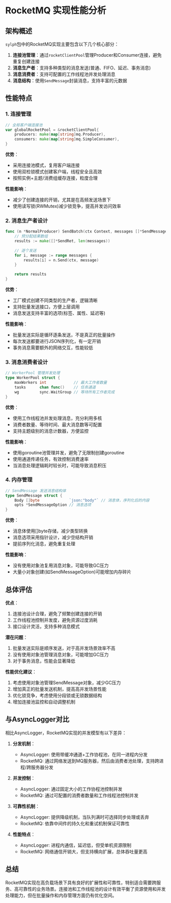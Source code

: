 # RocketMQ 实现性能分析

## 架构概述

`sylph`包中的RocketMQ实现主要包含以下几个核心部分：

1. **连接池管理**：通过`rocketClientPool`管理Producer和Consumer连接，避免重复创建连接
2. **消息生产者**：支持多种类型的消息发送(普通、FIFO、延迟、事务消息)
3. **消息消费者**：支持可配置的工作线程池并发处理消息
4. **消息结构**：使用`SendMessage`封装消息，支持丰富的元数据

## 性能特点

### 1. 连接管理

```go
// 全局客户端连接池
var globalRocketPool = &rocketClientPool{
    producers: make(map[string]mq.Producer),
    consumers: make(map[string]mq.SimpleConsumer),
}
```

**优势**：
- 采用连接池模式，复用客户端连接
- 使用双检锁模式创建客户端，线程安全且高效
- 按照实例+主题/消费组缓存连接，粒度合理

**性能影响**：
- 减少了创建连接的开销，尤其是在高频发送场景下
- 使用读写锁(RWMutex)减少锁竞争，提高并发访问效率

### 2. 消息生产者设计

```go
func (n *NormalProducer) SendBatch(ctx Context, messages []*SendMessage) []*SendRet {
    // 预分配结果数组
    results := make([]*SendRet, len(messages))
    
    // 逐个发送
    for i, message := range messages {
        results[i] = n.Send(ctx, message)
    }
    
    return results
}
```

**优势**：
- 工厂模式创建不同类型的生产者，逻辑清晰
- 支持批量发送接口，方便上层调用
- 消息发送支持丰富的选项(标签、属性、延迟等)

**性能影响**：
- 批量发送实际是循环逐条发送，不是真正的批量操作
- 每次发送都要进行JSON序列化，有一定开销
- 事务消息需要额外的网络交互，性能较低

### 3. 消息消费者设计

```go
// WorkerPool 管理并发处理
type WorkerPool struct {
    maxWorkers int            // 最大工作者数量
    tasks      chan func()    // 任务通道
    wg         sync.WaitGroup // 等待所有工作者完成
}
```

**优势**：
- 使用工作线程池并发处理消息，充分利用多核
- 消费者数量、等待时间、最大消息数等可配置
- 支持主题级别的消息计数器，方便监控

**性能影响**：
- 使用goroutine池管理并发，避免了无限制创建goroutine
- 使用通道传递任务，有效控制消费速率
- 当消息处理逻辑耗时较长时，可能导致消息积压

### 4. 内存管理

```go
// SendMessage 发送消息结构体
type SendMessage struct {
    Body []byte             `json:"body"` // 消息体，序列化后的内容
    opts *SendMessageOption // 消息选项
}
```

**优势**：
- 消息体使用[]byte存储，减少类型转换
- 消息选项采用指针设计，减少空结构开销
- 提前序列化消息，避免重复处理

**性能影响**：
- 没有使用对象池复用消息对象，可能导致GC压力
- 大量小对象创建(如SendMessageOption)可能增加内存碎片

## 总体评估

**优点**：
1. 连接池设计合理，避免了频繁创建连接的开销
2. 工作线程池控制并发度，避免资源过度消耗
3. 接口设计灵活，支持多种消息模式

**潜在问题**：
1. 批量发送实际是顺序发送，对于高并发场景效率不高
2. 没有使用对象池管理消息对象，可能增加GC压力
3. 对于事务消息，性能会显著降低

**性能优化建议**：
1. 考虑使用对象池管理SendMessage对象，减少GC压力
2. 增加真正的批量发送机制，提高高并发场景性能
3. 优化锁竞争，考虑使用分段锁或无锁数据结构
4. 增加连接池监控和自动调整机制

## 与AsyncLogger对比

相比AsyncLogger，RocketMQ实现的并发模型有以下差异：

1. **分发机制**：
   - AsyncLogger: 使用带缓冲通道+工作协程池，在同一进程内分发
   - RocketMQ: 通过网络发送到MQ服务器，然后由消费者池处理，支持跨进程/跨服务器分发

2. **并发控制**：
   - AsyncLogger: 通过固定大小的工作协程池控制并发
   - RocketMQ: 通过可配置的消费者数量和工作线程池控制并发

3. **可靠性机制**：
   - AsyncLogger: 提供降级机制，当队列满时可选择同步处理或丢弃
   - RocketMQ: 依靠中间件的持久化和重试机制保证可靠性

4. **性能特点**：
   - AsyncLogger: 进程内通信，延迟低，但受单机资源限制
   - RocketMQ: 网络通信开销大，但支持横向扩展，总体吞吐量更高

## 总结

RocketMQ实现在高负载场景下具有良好的扩展性和可靠性，特别适合需要跨服务、高可靠性的业务场景。连接池和工作线程池的设计有效平衡了资源使用和并发处理能力，但在批量操作和内存管理方面仍有优化空间。 